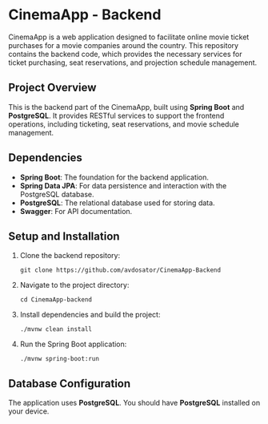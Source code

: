 # CinemaApp - Backend

CinemaApp is a web application designed to facilitate online movie ticket purchases for a movie companies around the country. This repository contains the backend code, which provides the necessary services for ticket purchasing, seat reservations, and projection schedule management.

## Project Overview

This is the backend part of the CinemaApp, built using **Spring Boot** and **PostgreSQL**. It provides RESTful services to support the frontend operations, including ticketing, seat reservations, and movie schedule management.

## Dependencies

- **Spring Boot**: The foundation for the backend application.
- **Spring Data JPA**: For data persistence and interaction with the PostgreSQL database.
- **PostgreSQL**: The relational database used for storing data.
- **Swagger**: For API documentation.

## Setup and Installation

1. Clone the backend repository:
   ```
   git clone https://github.com/avdosator/CinemaApp-Backend
   ```

2. Navigate to the project directory:
   ```
   cd CinemaApp-backend
   ```

3. Install dependencies and build the project:
   ```
   ./mvnw clean install
   ```

4. Run the Spring Boot application:
   ```
   ./mvnw spring-boot:run
   ```

   
## Database Configuration

The application uses **PostgreSQL**. You should have **PostgreSQL** installed on your device.
